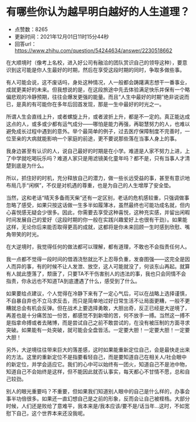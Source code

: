 # 有哪些你认为越早明白越好的人生道理？
- 点赞数：8265
- 更新时间：2021年12月01日11时15分44秒
- 回答url：https://www.zhihu.com/question/54244634/answer/2230518662
<body>
 <p data-pid="dzqb2T5t">在大顺境时（像考上名校，进入好公司有融洽的团队赏识自己的领导这种），要意识到这可能是你人生最好的时期，然后在享受这段时期的同时，争取多做些事。</p>
 <p data-pid="CPvEe63i">有人可能会说，这不废话吗，身处这种情况，人一般都会踌躇满志想干一番事业，成就更美好的未来。但我想说的是，在这段旅途中先去体验满足快乐并保有一个略偏悲观的冷静预期，往往会爆发更强的能量。而且“人生中最好的时期”绝非说说而已，是真的有可能你在多年后回首发现，那是一生中最好的时光之一。</p>
 <p data-pid="e1mLJ-gL">所谓人生会直线上升，或者螺旋上升，或者波折上升，都是不一定的。真正能达成这点的人，或多或少都有运气成分——哪怕是能力再强，再聪慧努力的人，也难以避免成长过程中遇到的意外。举个最简单的例子，过去医疗保障制度不完善时，一位至亲的大病就能影响一个家庭的前途，更不要说那些落在当事人身上的事。</p>
 <p data-pid="p-eBXZnm">我身边甚至有认识的人，说自己最好的时期是在小学。难道是人家不努力上进，上了中学就吃喝玩乐吗？难道人家只是用滤镜美化童年吗？都不是，只有当事人才清楚到底是为什么。</p>
 <p data-pid="QrQuUbOA">所以，抓住好的时机，充分释放自己的潜力，做一些长远受益的事，甚至有意识地布局几手“闲棋”，不仅是对机遇的尊重，也是为自己的人生增厚了安全垫。</p>
 <p data-pid="rFURS-iG">当然，这和老话“晴天多备雨天柴”还有一定区别，老话的危机感较重，只强调做事忽略了感受，如果只按这话做一生多半如履薄冰，虽然最终也可能功成名就，但内心喜悦感无疑会少很多。因此，你需要去享受这种喜悦，这种充实感，并留出闲暇时间发展自己的爱好（这段时期的你一般在实践兴趣爱好上也很有干劲）。如果能这样，无论你后来能否取得更高的成就，这都将是你未来回顾一生时感到欣慰、嘴角带笑的时光。</p>
 <p data-pid="6-dd7ecS">在大逆境时，我觉得任何的做法都可以理解，都有道理，不敢也不会指责任何人。</p>
 <p data-pid="EqUnMAxI">我一点都不觉得一段时间的借酒浇愁就比不上忍辱负重，发奋图强——这完全是因人而异的事，有的时候不让人发泄、放空，这人可能就没了，何谈东山再起。就算有人就此堕落了，颓唐了，只要TA不干伤害别人的违法的事，我也只会同情不会指责，你永远也不知道TA到底遭遇了什么，感受到了什么。</p>
 <p data-pid="ahdx2_FV">如果要给点建议，个人觉得在冷静下来有了一定心气后，可以在战略上选择谨慎，不自暴自弃也不立马求反击，而只是简单地过好日常生活不让局面更糟，一般不更糟就总会有机会反弹。但在战术上要选择勇敢，大胆出奇，反正已经是大逆境了，再差也是十分痛苦加一份苦，都感觉不到新增的苦，何不放手一搏。当然这一搏不是指拿命搏或者去赌博，而是尝试自己之前不敢尝试的，在没有被压制的方面寻求突破。如果能有一处突破，就可能会全盘皆活。一定要大胆！一定要大胆！一定要大胆！</p>
 <p data-pid="9v89QKhq">另外，大逆境往往带来巨大的落差感，这时如果能重新定位自己，会是最快走出来的方法。这里的重新定位不是指要看轻自己，而是要知道自己在相关人/社会眼中的新定位，并学会适应它。我们的心中可以始终有一团火，知道自己不是池中物，知道自己不会始终是这样，但不能因此就否认事实，每天都心不甘情不愿，总和自己较劲。</p>
 <p data-pid="xhL4LX2Y">别人的眼光重要吗？不重要，但如果我们知道别人眼中的自己是什么样的，办事会事半功倍很多。如果还一直幻想自己是之前的形象，反而会让自己被桎梏。大部分时候，人们还是败给了意难平，我本来是/我本应该/要不是/话当年...这时，不如宽慰下自己，这个世界本来还没我呢。</p>
</body>